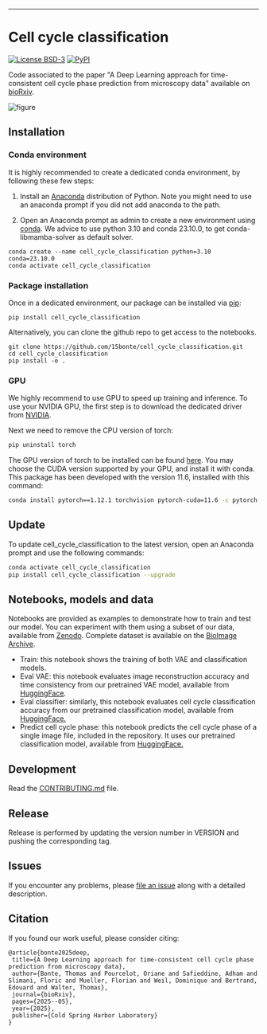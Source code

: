 ---

# Cell cycle classification

<!-- [![codecov](https://codecov.io/gh/15bonte/cell_cycle_classification/branch/main/graph/badge.svg?token=cell_cycle_classification_token_here)](https://codecov.io/gh/15bonte/cell_cycle_classification) -->

<!-- [![CI](https://github.com/15bonte/cell_cycle_classification/actions/workflows/main.yml/badge.svg)](https://github.com/15bonte/cell_cycle_classification/actions/workflows/main.yml) -->

[![License BSD-3](https://img.shields.io/pypi/l/cut-detector.svg?color=green)](https://github.com/15bonte/cell_cycle_classification/raw/main/LICENSE)
[![PyPI](https://img.shields.io/pypi/v/cell_cycle_classification.svg?color=green)](https://pypi.org/project/cell_cycle_classification)

Code associated to the paper "A Deep Learning approach for time-consistent cell cycle phase prediction from microscopy data" available on [bioRxiv].

![figure](architecture.png)

## Installation

### Conda environment

It is highly recommended to create a dedicated conda environment, by following these few steps:

1. Install an [Anaconda] distribution of Python. Note you might need to use an anaconda prompt if you did not add anaconda to the path.

2. Open an Anaconda prompt as admin to create a new environment using [conda]. We advice to use python 3.10 and conda 23.10.0, to get conda-libmamba-solver as default solver.

```
conda create --name cell_cycle_classification python=3.10 conda=23.10.0
conda activate cell_cycle_classification
```

### Package installation

Once in a dedicated environment, our package can be installed via [pip]:

```
pip install cell_cycle_classification
```

Alternatively, you can clone the github repo to get access to the notebooks.

```
git clone https://github.com/15bonte/cell_cycle_classification.git
cd cell_cycle_classification
pip install -e .
```

### GPU

We highly recommend to use GPU to speed up training and inference. To use your NVIDIA GPU, the first step is to download the dedicated driver from [NVIDIA].

Next we need to remove the CPU version of torch:

```bash
pip uninstall torch
```

The GPU version of torch to be installed can be found [here](https://pytorch.org/get-started/locally/). You may choose the CUDA version supported by your GPU, and install it with conda. This package has been developed with the version 11.6, installed with this command:

```bash
conda install pytorch==1.12.1 torchvision pytorch-cuda=11.6 -c pytorch -c nvidia
```

## Update

To update cell_cycle_classification to the latest version, open an Anaconda prompt and use the following commands:

```bash
conda activate cell_cycle_classification
pip install cell_cycle_classification --upgrade
```

## Notebooks, models and data

Notebooks are provided as examples to demonstrate how to train and test our model. You can experiment with them using a subset of our data, available from [Zenodo]. Complete dataset is available on the [BioImage Archive].

- Train: this notebook shows the training of both VAE and classification models.
- Eval VAE: this notebook evaluates image reconstruction accuracy and time consistency from our pretrained VAE model, available from [HuggingFace].
- Eval classifier: similarly, this notebook evaluates cell cycle classification accuracy from our pretrained classification model, available from [HuggingFace.]
- Predict cell cycle phase: this notebook predicts the cell cycle phase of a single image file, included in the repository. It uses our pretrained classification model, available from [HuggingFace.]

## Development

Read the [CONTRIBUTING.md](CONTRIBUTING.md) file.

## Release

Release is performed by updating the version number in VERSION and pushing the corresponding tag.

## Issues

If you encounter any problems, please [file an issue] along with a detailed description.

## Citation

If you found our work useful, please consider citing:

```
@article{bonte2025deep,
 title={A Deep Learning approach for time-consistent cell cycle phase prediction from microscopy data},
 author={Bonte, Thomas and Pourcelot, Oriane and Safieddine, Adham and Slimani, Floric and Mueller, Florian and Weil, Dominique and Bertrand, Edouard and Walter, Thomas},
 journal={bioRxiv},
 pages={2025--05},
 year={2025},
 publisher={Cold Spring Harbor Laboratory}
}
```

[MIT]: http://opensource.org/licenses/MIT
[BSD-3]: http://opensource.org/licenses/BSD-3-Clause
[file an issue]: https://github.com/15bonte/cell_cycle_classification/issues
[tox]: https://tox.readthedocs.io/en/latest/
[pip]: https://pypi.org/project/pip/
[PyPI]: https://pypi.org/
[Anaconda]: https://www.anaconda.com/products/distribution
[NVIDIA]: https://www.nvidia.com/Download/index.aspx?lang=en-us
[conda]: https://docs.conda.io/en/latest/
[HuggingFace]: https://huggingface.co/thomas-bonte/cell_cycle_classification/tree/main/20241031-112222-4998324
[HuggingFace.]: https://huggingface.co/thomas-bonte/cell_cycle_classification/tree/main/20241101-055937-4998324
[Zenodo]: https://zenodo.org/records/14614787
[BioImage Archive]: https://www.ebi.ac.uk/biostudies/bioimages/studies/S-BIAD1659
[bioRxiv]: https://www.biorxiv.org/content/10.1101/2025.05.16.654306v2.full.pdf
